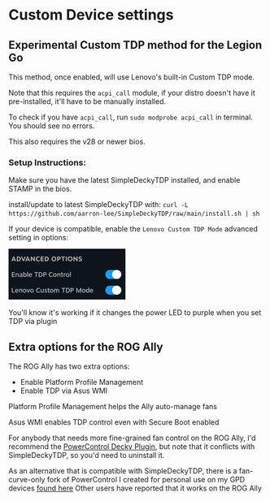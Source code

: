 # Custom Device settings

## Experimental Custom TDP method for the Legion Go

This method, once enabled, will use Lenovo's built-in Custom TDP mode.

Note that this requires the `acpi_call` module, if your distro doesn't have it pre-installed, it'll have to be manually installed.

To check if you have `acpi_call`, run `sudo modprobe acpi_call` in terminal. You should see no errors.

This also requires the v28 or newer bios.

### Setup Instructions:

Make sure you have the latest SimpleDeckyTDP installed, and enable STAMP in the bios.

install/update to latest SimpleDeckyTDP with: `curl -L https://github.com/aarron-lee/SimpleDeckyTDP/raw/main/install.sh | sh`

If your device is compatible, enable the `Lenovo Custom TDP Mode` advanced setting in options:

![advancedOptions](../../img/advanced_options.png)

You'll know it's working if it changes the power LED to purple when you set TDP via plugin

## Extra options for the ROG Ally

The ROG Ally has two extra options:

- Enable Platform Profile Management
- Enable TDP via Asus WMI

Platform Profile Management helps the Ally auto-manage fans

Asus WMI enables TDP control even with Secure Boot enabled

For anybody that needs more fine-grained fan control on the ROG Ally, I'd recommend the [PowerControl Decky Plugin](https://github.com/mengmeet/PowerControl), but note that it conflicts with SimpleDeckyTDP, so you'd need to uninstall it.

As an alternative that is compatible with SimpleDeckyTDP, there is a fan-curve-only fork of PowerControl I created for personal use on my GPD devices [found here](https://github.com/aarron-lee/PowerControl) Other users have reported that it works on the ROG Ally
